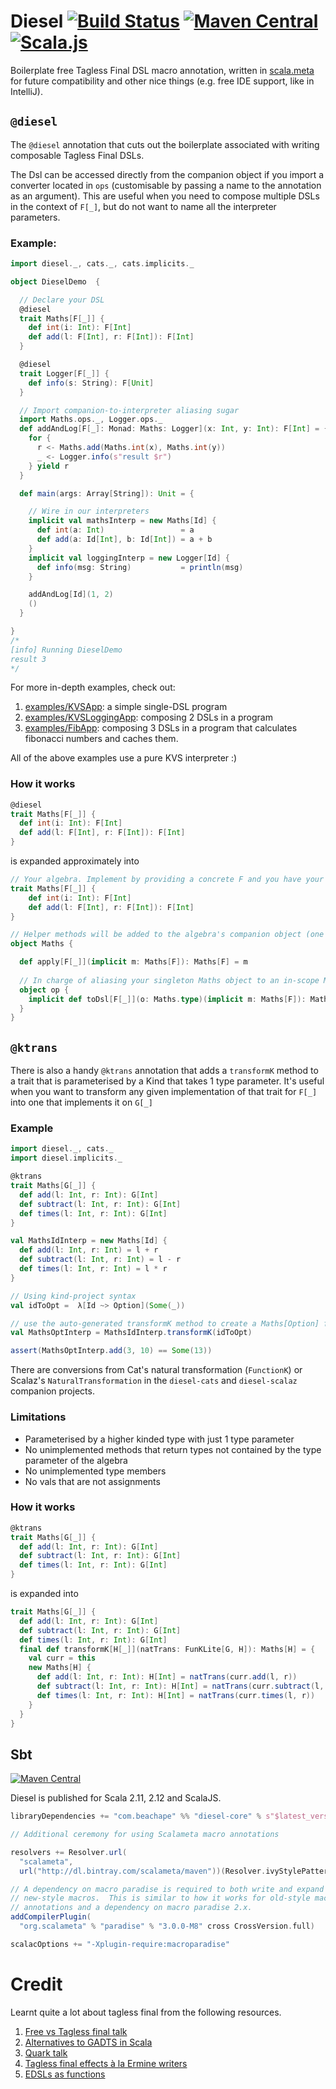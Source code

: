 # Diesel [![Build Status](https://travis-ci.org/lloydmeta/diesel.svg?branch=master)](https://travis-ci.org/lloydmeta/diesel) [![Maven Central](https://maven-badges.herokuapp.com/maven-central/com.beachape/diesel-core_2.11/badge.svg)](https://maven-badges.herokuapp.com/maven-central/com.beachape/diesel-core_2.11) [![Scala.js](https://www.scala-js.org/assets/badges/scalajs-0.6.15.svg)](https://www.scala-js.org)

Boilerplate free Tagless Final DSL macro annotation, written in [scala.meta](http://scalameta.org/) for future compatibility and other nice things (e.g. free IDE support, like in IntelliJ).

## `@diesel`

The `@diesel` annotation that cuts out the boilerplate associated with writing composable Tagless Final DSLs.

The Dsl can be accessed directly from the companion object if you import a converter located in `ops` 
(customisable by passing a name to the annotation as an argument). This are useful when you need to compose multiple DSLs in the context of `F[_]`, but do not want to name all the interpreter parameters.

### Example:

```scala
import diesel._, cats._, cats.implicits._

object DieselDemo  {

  // Declare your DSL
  @diesel
  trait Maths[F[_]] {
    def int(i: Int): F[Int]
    def add(l: F[Int], r: F[Int]): F[Int]
  }

  @diesel
  trait Logger[F[_]] {
    def info(s: String): F[Unit]
  }

  // Import companion-to-interpreter aliasing sugar
  import Maths.ops._, Logger.ops._
  def addAndLog[F[_]: Monad: Maths: Logger](x: Int, y: Int): F[Int] = {
    for {
      r <- Maths.add(Maths.int(x), Maths.int(y))
      _ <- Logger.info(s"result $r")
    } yield r
  }

  def main(args: Array[String]): Unit = {

    // Wire in our interpreters
    implicit val mathsInterp = new Maths[Id] {
      def int(a: Int)                 = a
      def add(a: Id[Int], b: Id[Int]) = a + b
    }
    implicit val loggingInterp = new Logger[Id] {
      def info(msg: String)           = println(msg)
    }

    addAndLog[Id](1, 2)
    ()
  }

}
/*
[info] Running DieselDemo 
result 3
*/
```

For more in-depth examples, check out:

  1. [examples/KVSApp](https://github.com/lloydmeta/diesel/blob/master/examples/src/main/scala/KVSApp.scala): a simple single-DSL program 
  2. [examples/KVSLoggingApp](https://github.com/lloydmeta/diesel/blob/master/examples/src/main/scala/KVSLoggingApp.scala): composing 2 DSLs in a program
  3. [examples/FibApp](https://github.com/lloydmeta/diesel/blob/master/examples/src/main/scala/FibApp.scala): composing 3 DSLs in a program that calculates fibonacci numbers and caches them.
  
All of the above examples use a pure KVS interpreter :)

### How it works

```scala
@diesel
trait Maths[F[_]] {
  def int(i: Int): F[Int]
  def add(l: F[Int], r: F[Int]): F[Int]
}
```

is expanded approximately into

```scala
// Your algebra. Implement by providing a concrete F and you have your interpreter
trait Maths[F[_]] {
    def int(i: Int): F[Int]
    def add(l: F[Int], r: F[Int]): F[Int]
}

// Helper methods will be added to the algebra's companion object (one will be created if there isn't one yet)
object Maths {

  def apply[F[_]](implicit m: Maths[F]): Maths[F] = m
  
  // In charge of aliasing your singleton Maths object to an in-scope Maths[F] :) 
  object op { 
    implicit def toDsl[F[_]](o: Maths.type)(implicit m: Maths[F]): Maths[F] = m 
  }
}

```


## `@ktrans`

There is also a handy `@ktrans` annotation that adds a `transformK` method to a trait that is parameterised by a Kind that
takes 1 type parameter. It's useful when you want to transform any given implementation of that trait for `F[_]` into one
 that implements it on `G[_]`
 
### Example

```scala
import diesel._, cats._
import diesel.implicits._

@ktrans
trait Maths[G[_]] {
  def add(l: Int, r: Int): G[Int]
  def subtract(l: Int, r: Int): G[Int]
  def times(l: Int, r: Int): G[Int]
}

val MathsIdInterp = new Maths[Id] {
  def add(l: Int, r: Int) = l + r
  def subtract(l: Int, r: Int) = l - r
  def times(l: Int, r: Int) = l * r
}

// Using kind-project syntax
val idToOpt =  λ[Id ~> Option](Some(_))

// use the auto-generated transformK method to create a Maths[Option] from Maths[Id]
val MathsOptInterp = MathsIdInterp.transformK(idToOpt)

assert(MathsOptInterp.add(3, 10) == Some(13))
```

There are conversions from Cat's natural transformation (`FunctionK`) or Scalaz's `NaturalTransformation` in the 
`diesel-cats` and `diesel-scalaz` companion projects.

### Limitations

  - Parameterised by a higher kinded type with just 1 type parameter
  - No unimplemented methods that return types not contained by the type parameter of the algebra
  - No unimplemented type members
  - No vals that are not assignments
  
### How it works

```scala
@ktrans
trait Maths[G[_]] {
  def add(l: Int, r: Int): G[Int]
  def subtract(l: Int, r: Int): G[Int]
  def times(l: Int, r: Int): G[Int]
}
```

is expanded into

```scala
trait Maths[G[_]] {
  def add(l: Int, r: Int): G[Int]
  def subtract(l: Int, r: Int): G[Int]
  def times(l: Int, r: Int): G[Int]
  final def transformK[H[_]](natTrans: FunKLite[G, H]): Maths[H] = {
    val curr = this
    new Maths[H] {
      def add(l: Int, r: Int): H[Int] = natTrans(curr.add(l, r))
      def subtract(l: Int, r: Int): H[Int] = natTrans(curr.subtract(l, r))
      def times(l: Int, r: Int): H[Int] = natTrans(curr.times(l, r))
    }
  }
}
```

## Sbt

[![Maven Central](https://maven-badges.herokuapp.com/maven-central/com.beachape/diesel-core_2.11/badge.svg)](https://maven-badges.herokuapp.com/maven-central/com.beachape/diesel-core_2.11)

Diesel is published for Scala 2.11, 2.12 and ScalaJS.

```scala
libraryDependencies += "com.beachape" %% "diesel-core" % s"$latest_version" % Compile

// Additional ceremony for using Scalameta macro annotations

resolvers += Resolver.url(
  "scalameta",
  url("http://dl.bintray.com/scalameta/maven"))(Resolver.ivyStylePatterns)

// A dependency on macro paradise is required to both write and expand
// new-style macros.  This is similar to how it works for old-style macro
// annotations and a dependency on macro paradise 2.x.
addCompilerPlugin(
  "org.scalameta" % "paradise" % "3.0.0-M8" cross CrossVersion.full)

scalacOptions += "-Xplugin-require:macroparadise"

```

# Credit

Learnt quite a lot about tagless final from the following resources.

1. [Free vs Tagless final talk](https://github.com/cb372/free-vs-tagless-final)
2. [Alternatives to GADTS in Scala](https://pchiusano.github.io/2014-05-20/scala-gadts.html)
3. [Quark talk](https://www.slideshare.net/jdegoes/quark-a-purelyfunctional-scala-dsl-for-data-processing-analytics)
4. [Tagless final effects à la Ermine writers](https://failex.blogspot.jp/2016/12/tagless-final-effects-la-ermine-writers.html)
5. [EDSLs as functions](http://typelevel.org/blog/2016/10/26/edsls-part-2.html)
